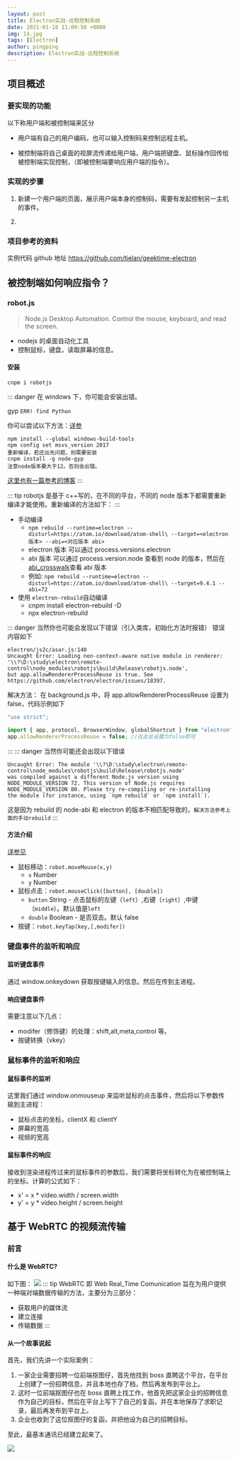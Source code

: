 ```yaml
---
layout: post
title: Electron实战-远程控制系统
date: 2021-01-18 11:09:50 +0800
img: 14.jpg
tags: [Electron]
author: pingping
description: Electron实战-远程控制系统
---
```


## 项目概述

### 要实现的功能

以下称用户端和被控制端来区分

- 用户端有自己的用户编码，也可以输入控制码来控制远程主机。

- 被控制端将自己桌面的视屏流传递给用户端，用户端把键盘、鼠标操作回传给被控制端实现控制，（即被控制端要响应用户端的指令）。

### 实现的步骤

1. 新建一个用户端的页面，展示用户端本身的控制码，需要有发起控制另一主机的事件。

2.

### 项目参考的资料

实例代码 github 地址
https://github.com/tielan/geektime-electron

## 被控制端如何响应指令？

### robot.js

> Node.js Desktop Automation. Control the mouse, keyboard, and read the screen.

- nodejs 的桌面自动化工具
- 控制鼠标，键盘，读取屏幕的信息。

#### 安装

```shell
cnpm i robotjs
```

::: danger
在 windows 下，你可能会安装出错。

gyp `ERR! find Python`

你可以尝试以下方法：[详参](https://github.com/nodejs/node-gyp#on-windows)

```shell
npm install --global windows-build-tools
npm config set msvs_version 2017
重新编译，若还出先问题，则需要安装
cnpm install -g node-gyp
注意node版本要大于12。否则会出错。
```

[这里也有一篇参考的博客](https://juejin.cn/post/6891143846105710599)
:::

::: tip
robotjs 是基于 c++写的，在不同的平台，不同的 node 版本下都需要重新编译才能使用。重新编译的方法如下：
:::

- 手动编译
  - `npm rebuild --runtime=electron --disturl=https://atom.io/download/atom-shell\ --target=<electron 版本> --abi=<对应版本 abi>`
  - electron 版本 可以通过 process.versions.electron
  - abi 版本 可以通过 process.version.node 查看到 node 的版本，然后在[abi_crosswalk](https://github.com/mapbox/node-pre-gyp/blob/master/lib/util/abi_crosswalk.json)查看 abi 版本
  - 例如: `npm rebuild --runtime=electron --disturl=https://atom.io/download/atom-shell\ --target=9.4.1 --abi=72`
- 使用 `electron-rebuild`自动编译
  - cnpm install electron-rebuild -D
  - npx electron-rebuild

::: danger
当然你也可能会发现以下错误（引入类库，初始化方法时报错）
错误内容如下

```shell
electron/js2c/asar.js:140
Uncaught Error: Loading non-context-aware native module in renderer: '\\?\D:\study\electron\remote-control\node_modules\robotjs\build\Release\robotjs.node',
but app.allowRendererProcessReuse is true. See https://github.com/electron/electron/issues/18397.
```

解决方法：
在 background.js 中，将 app.allowRendererProcessReuse 设置为 false，代码示例如下

```js
"use strict";

import { app, protocol, BrowserWindow, globalShortcut } from "electron";
app.allowRendererProcessReuse = false; //在此处设置为false即可
```

:::
::: danger
当然你可能还会出现以下错误

```shell
Uncaught Error: The module '\\?\D:\study\electron\remote-control\node_modules\robotjs\build\Release\robotjs.node'
was compiled against a different Node.js version using
NODE_MODULE_VERSION 72. This version of Node.js requires
NODE_MODULE_VERSION 80. Please try re-compiling or re-installing
the module (for instance, using `npm rebuild` or `npm install`).
```

这是因为 rebuild 的 node-abi 和 electron 的版本不相匹配导致的，`解决方法参考上面的手动rebuild`
:::

#### 方法介绍

[详参见](http://robotjs.io/docs/syntax)

- 鼠标移动：`robot.moveMouse(x,y)`
  - `x` Number
  - `y` Number
- 鼠标点击：`robot.mouseClick([button], [double])`
  - `button` String - 点击鼠标的左键（`left`）,右键（`right`）,中键（`middle`）。默认值是`left`
  - `double` Boolean - 是否双击。默认 false
- 按键：`robot.keyTap(key,[,modifer])`

### 键盘事件的监听和响应

#### 监听键盘事件

通过 window.onkeydown 获取按键输入的信息。然后在传到主进程。

#### 响应键盘事件

需要注意以下几点：

- modifer（修饰键）的处理：shift,alt,meta,control 等。
- 按键转换（vkey）

### 鼠标事件的监听和响应

#### 鼠标事件的监听

这里我们通过 window.onmouseup 来监听鼠标的点击事件，然后将以下参数传输到主进程：

- 鼠标点击的坐标，clientX 和 clientY
- 屏幕的宽高
- 视频的宽高

#### 鼠标事件的响应

接收到渲染进程传过来的鼠标事件的参数后，我们需要将坐标转化为在被控制端上的坐标。计算的公式如下：

- x' = x \* video.width / screen.width
- y' = y \* video.height / screen.height

## 基于 WebRTC 的视频流传输

### 前言

#### 什么是 WebRTC?

如下图：
![](https://cdn.jsdelivr.net/gh/mytingbao/image_bed_storestore/img/202101/20210130104945.png)
::: tip
WebRTC 即 Web Real_Time Comunication 旨在为用户提供一种端对端数据传输的方法，主要分为三部分：

- 获取用户的媒体流
- 建立连接
- 传输数据
  :::

#### 从一个故事说起

首先，我们先讲一个实际案例：

1. 一家企业需要招聘一位前端抠图仔，首先他找到 boss 直聘这个平台，在平台上创建了一份招聘信息，并且本地也存了档，然后再发布到平台上。
2. 这时一位前端抠图仔也在 boss 直聘上找工作，他首先把这家企业的招聘信息作为自己的目标，然后在平台上写下了自己的复函，并在本地保存了求职记录，最后再发布到平台上。
3. 企业也收到了这位抠图仔的复函，并把他设为自己的招聘目标。

至此，最基本通讯已经建立起来了。

![](https://cdn.jsdelivr.net/gh/mytingbao/image_bed_storestore/img/202101/20210130104744.png)
